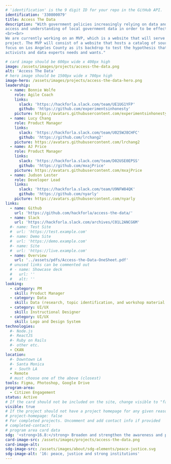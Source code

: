 ```yaml
---
# 'identification' is the 9 digit ID for your repo in the GitHub API.
identification: '330800079'
title: Access The Data
description: "With government policies increasingly relying on data and data analysis, it becomes imperative to increase citizens' 
access and understanding of local government data in order to be effective advocates for their communities.
<br><br>
We are currently working on an MVP, which is a website that will serve as a foundation for the continued Access the Data 
project. The MVP will consist of a website that hosts a catalog of sources of open government data. This project will 
focus on Los Angeles County as its backdrop to test the hypothesis that this is a tool the community of community 
activists and data experts needs and wants."

# card image should be 600px wide x 400px high
image: /assets/images/projects/access-the-data.png
alt: 'Access The Data'
# hero image should be 1500px wide x 700px high
image-hero: /assets/images/projects/access-the-data-hero.png
leadership:
  - name: Bonnie Wolfe
    role: Agile Coach
    links:
      slack: 'https://hackforla.slack.com/team/UE1UG1YFP'
      github: 'https://github.com/experimentsinhonesty'
    picture: https://avatars.githubusercontent.com/experimentsinhonesty
  - name: Lucy Chang
    role: Product Manager
    links:
      slack: 'https://hackforla.slack.com/team/U025WJ8CHFC'
      github: 'https://github.com/lrchang2'
    picture: https://avatars.githubusercontent.com/lrchang2
  - name: AJ Price
    role: Product Manager
    links:
      slack: 'https://hackforla.slack.com/team/D02USE0EPSS'
      github: 'https://github.com/mxajPrice'
    picture: https://avatars.githubusercontent.com/mxajPrice
  - name: Judson Lester
    role: Developer Lead
    links:
      slack: 'https://hackforla.slack.com/team/U9NFW84QK'
      github: 'https://github.com/nyarly'
    picture: https://avatars.githubusercontent.com/nyarly
links:
  - name: Github
    url: 'https://github.com/hackforla/access-the-data/'
  - name: Slack
    url: 'https://hackforla.slack.com/archives/C01L2ANCG6M'
  #- name: Test Site
  #  url: 'https://test.example.com'
  #- name: Demo Site
  #  url: 'https://demo.example.com'
  #- name: Site
  #  url: 'https://live.example.com'
  - name: Overview
    url: '../assets/pdfs/Access-the-Data-OneSheet.pdf'
  # unused links can be commented out
  # - name: Showcase deck
  #   url: ''
  #   alt: ''
looking:
  - category: PM
    skill: Product Manager
  - category: Data
    skill: Data (research, topic identification, and workshop material development)
  - category: UI/UX
    skill: Instructional Designer
  - category: UI/UX
    skill: Logo and Design System
technologies:
  #- Node.js
  #- ReactJS
  #- Ruby on Rails
  #- other etc.
  - CKAN
location:
  #- Downtown LA
  #- Santa Monica
  # - South LA
  - Remote
  # must choose one of the above (closest)
tools: Figma, Photoshop, Google Drive
program-area:
  - Citizen Engagement
status: Active
# If the card should not be included on the site, change visible to "false"
visible: true
# If the project should not have a project homepage for any given reason, add the following line (uncommented):
# project-homepage: false
# For completed projects. Uncomment and add contact info if provided
# completed-contact:
# program area card data
sdg: '<strong>16.8:</strong> Broaden and strengthen the awareness and participation of City and local communities, especially those traditionally underserved and marginalized, in the institutions of local and global governance.'
card-image-src: /assets/images/projects/access-the-data.png
card-image-alt:
sdg-image-src: /assets/images/about/sdg-elements/peace-justice.svg
sdg-image-alt: '16: peace, justice and strong institutions'
---
```

